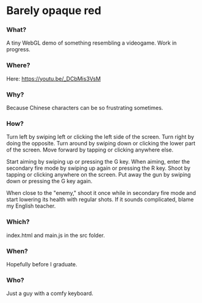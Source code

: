 # Barely opaque red

### What?
A tiny WebGL demo of something resembling a videogame. Work in progress.

### Where?
Here: https://youtu.be/_DCbMis3VsM

### Why?
Because Chinese characters can be so frustrating sometimes.

### How?
Turn left by swiping left or clicking the left side of the screen. Turn right by doing the opposite. Turn around by swiping down or clicking the lower part of the screen. Move forward by tapping or clicking anywhere else.

Start aiming by swiping up or pressing the G key. When aiming, enter the secondary fire mode by swiping up again or pressing the R key. Shoot by tapping or clicking anywhere on the screen. Put away the gun by swiping down or pressing the G key again.

When close to the "enemy," shoot it once while in secondary fire mode and start lowering its health with regular shots. If it sounds complicated, blame my English teacher.

### Which?
index.html and main.js in the src folder.

### When?
Hopefully before I graduate.

### Who?
Just a guy with a comfy keyboard.
